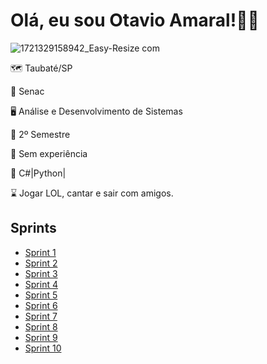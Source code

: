 # Olá, eu sou Otavio Amaral!👋🏼
![1721329158942_Easy-Resize com](https://github.com/user-attachments/assets/245fc7e2-bb54-46d7-a137-7b4f1098a496)

🗺️ Taubaté/SP

📕 Senac

🖥️ Análise e Desenvolvimento de Sistemas

🎒 2º Semestre

🏢 Sem experiência

🤔 C#|Python|

⌛ Jogar LOL, cantar e sair com amigos.

## Sprints
* [Sprint 1](./https://github.com/darokyz/REPOSITORIO/blob/94f28ab7b370a3ea35f66b52db53aba62cb88d5a/SPRINT1/)
* [Sprint 2](./Sprint2/)
* [Sprint 3](./Sprint3/)
* [Sprint 4](./Sprint4/)
* [Sprint 5](./Sprint5/)
* [Sprint 6](./Sprint6/)
* [Sprint 7](./Sprint7/)
* [Sprint 8](./Sprint8/)
* [Sprint 9](./Sprint9/)
* [Sprint 10](./Sprint10/)
